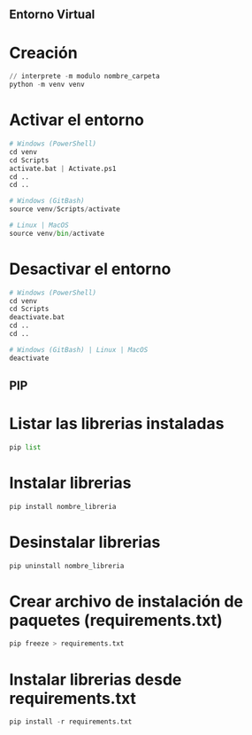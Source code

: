 ## Entorno Virtual

# Creación

```python
// interprete -m modulo nombre_carpeta
python -m venv venv
```

# Activar el entorno

```python
# Windows (PowerShell)
cd venv
cd Scripts
activate.bat | Activate.ps1
cd ..
cd ..

# Windows (GitBash)
source venv/Scripts/activate

# Linux | MacOS
source venv/bin/activate
```

# Desactivar el entorno

```python
# Windows (PowerShell)
cd venv
cd Scripts
deactivate.bat
cd ..
cd ..

# Windows (GitBash) | Linux | MacOS
deactivate
```

## PIP

# Listar las librerias instaladas

```python
pip list
```

# Instalar librerias

```python
pip install nombre_libreria
```

# Desinstalar librerias

```python
pip uninstall nombre_libreria
```

# Crear archivo de instalación de paquetes (requirements.txt)

```python
pip freeze > requirements.txt
```

# Instalar librerias desde requirements.txt

```python
pip install -r requirements.txt
```
